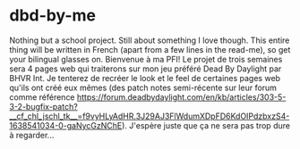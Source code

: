 # dbd-by-me
Nothing but a school project. Still about something I love though.
This entire thing will be written in French (apart from a few lines in the read-me), so get your bilingual glasses on.
Bienvenue à ma PFI!
Le projet de trois semaines sera 4 pages web qui traiterons sur mon jeu préféré Dead By Daylight par BHVR Int.
Je tenterez de recréer le look et le feel de certaines pages web qu'ils ont créé eux mêmes (des patch notes semi-récente sur leur forum comme référence https://forum.deadbydaylight.com/en/kb/articles/303-5-3-2-bugfix-patch?__cf_chl_jschl_tk__=f9vyHLyAdHR.3J29AJ3FlWdumXDpFD6KdOIPdzbxzS4-1638541034-0-gaNycGzNChE).
J'espère juste que ça ne sera pas trop dure à regarder...